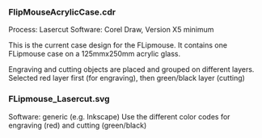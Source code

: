 
### FlipMouseAcrylicCase.cdr

Process: Lasercut
Software: Corel Draw, Version X5 minimum

This is the current case design for the FLipmouse.
It contains one FLipmouse case on a 125mmx250mm acrylic glass.

Engraving and cutting objects are placed and grouped on different layers.
Selected red layer first (for engraving), then green/black layer (cutting)

### FLipmouse_Lasercut.svg

Software: generic (e.g. Inkscape) 
Use the different color codes for engraving (red) and cutting (green/black)
